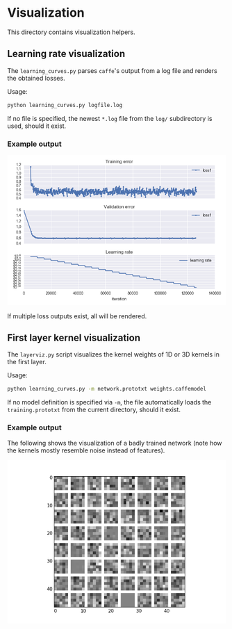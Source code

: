# Visualization

This directory contains visualization helpers.

## Learning rate visualization

The `learning_curves.py` parses `caffe`'s output from a log file and renders the obtained losses.

Usage:

```bash
python learning_curves.py logfile.log
```

If no file is specified, the newest `*.log` file from the `log/` subdirectory is used, should it exist.

### Example output

![](images/learning_curves.png)

If multiple loss outputs exist, all will be rendered.

## First layer kernel visualization

The `layerviz.py` script visualizes the kernel weights of 1D or 3D kernels in the first layer.

Usage:

```bash
python learning_curves.py -m network.prototxt weights.caffemodel
```

If no model definition is specified via `-m`, the file automatically loads the `training.prototxt` from the current directory, should it exist.

### Example output

The following shows the visualization of a badly trained network (note how the kernels mostly resemble noise instead of features).

![](images/layerviz.png)
